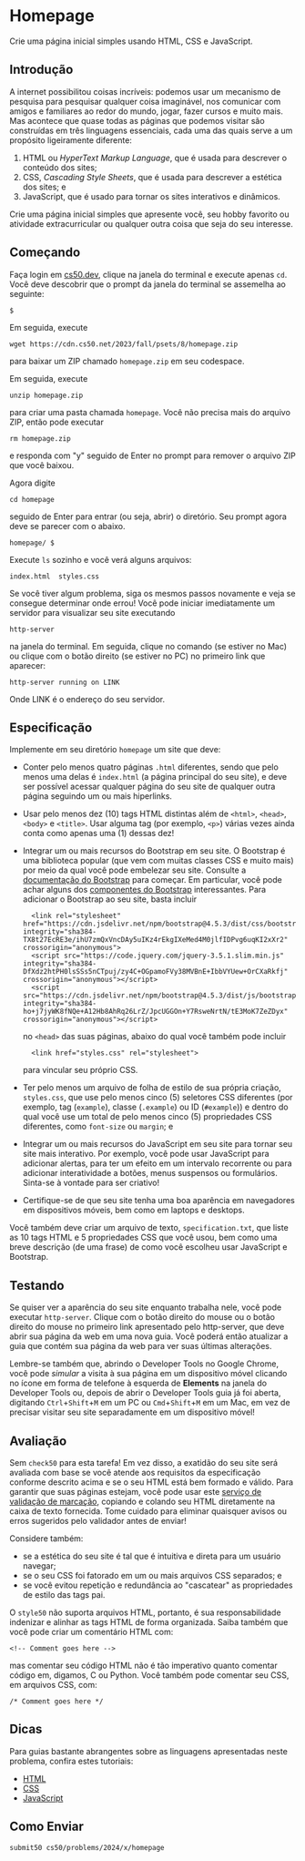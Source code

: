 # Homepage

Crie uma página inicial simples usando HTML, CSS e JavaScript.

## Introdução

A internet possibilitou coisas incríveis: podemos usar um mecanismo de pesquisa para pesquisar qualquer coisa imaginável, nos comunicar com amigos e familiares ao redor do mundo, jogar, fazer cursos e muito mais. Mas acontece que quase todas as páginas que podemos visitar são construídas em três linguagens essenciais, cada uma das quais serve a um propósito ligeiramente diferente:

1.  HTML ou _HyperText Markup Language_, que é usada para descrever o conteúdo dos sites;
2.  CSS, _Cascading Style Sheets_, que é usada para descrever a estética dos sites; e
3.  JavaScript, que é usado para tornar os sites interativos e dinâmicos.

Crie uma página inicial simples que apresente você, seu hobby favorito ou atividade extracurricular ou qualquer outra coisa que seja do seu interesse.

## Começando

Faça login em [cs50.dev](https://cs50.dev/), clique na janela do terminal e execute apenas `cd`. Você deve descobrir que o prompt da janela do terminal se assemelha ao seguinte:

    $

Em seguida, execute

    wget https://cdn.cs50.net/2023/fall/psets/8/homepage.zip

para baixar um ZIP chamado `homepage.zip` em seu codespace.

Em seguida, execute

    unzip homepage.zip

para criar uma pasta chamada `homepage`. Você não precisa mais do arquivo ZIP, então pode executar

    rm homepage.zip

e responda com "y" seguido de Enter no prompt para remover o arquivo ZIP que você baixou.

Agora digite

    cd homepage

seguido de Enter para entrar (ou seja, abrir) o diretório. Seu prompt agora deve se parecer com o abaixo.

    homepage/ $

Execute `ls` sozinho e você verá alguns arquivos:

    index.html  styles.css

Se você tiver algum problema, siga os mesmos passos novamente e veja se consegue determinar onde errou! Você pode iniciar imediatamente um servidor para visualizar seu site executando

    http-server

na janela do terminal. Em seguida, clique no comando (se estiver no Mac) ou clique com o botão direito (se estiver no PC) no primeiro link que aparecer:

    http-server running on LINK

Onde LINK é o endereço do seu servidor.

## Especificação

Implemente em seu diretório `homepage` um site que deve:

- Conter pelo menos quatro páginas `.html` diferentes, sendo que pelo menos uma delas é `index.html` (a página principal do seu site), e deve ser possível acessar qualquer página do seu site de qualquer outra página seguindo um ou mais hiperlinks.
- Usar pelo menos dez (10) tags HTML distintas além de `<html>`, `<head>`, `<body>` e `<title>`. Usar alguma tag (por exemplo, `<p>`) várias vezes ainda conta como apenas uma (1) dessas dez!
- Integrar um ou mais recursos do Bootstrap em seu site. O Bootstrap é uma biblioteca popular (que vem com muitas classes CSS e muito mais) por meio da qual você pode embelezar seu site. Consulte a [documentação do Bootstrap](https://getbootstrap.com/docs/5.2/) para começar. Em particular, você pode achar alguns dos [componentes do Bootstrap](https://getbootstrap.com/docs/5.2/components/) interessantes. Para adicionar o Bootstrap ao seu site, basta incluir
    
        <link rel="stylesheet" href="https://cdn.jsdelivr.net/npm/bootstrap@4.5.3/dist/css/bootstrap.min.css" integrity="sha384-TX8t27EcRE3e/ihU7zmQxVncDAy5uIKz4rEkgIXeMed4M0jlfIDPvg6uqKI2xXr2" crossorigin="anonymous">
        <script src="https://code.jquery.com/jquery-3.5.1.slim.min.js" integrity="sha384-DfXdz2htPH0lsSSs5nCTpuj/zy4C+OGpamoFVy38MVBnE+IbbVYUew+OrCXaRkfj" crossorigin="anonymous"></script>
        <script src="https://cdn.jsdelivr.net/npm/bootstrap@4.5.3/dist/js/bootstrap.bundle.min.js" integrity="sha384-ho+j7jyWK8fNQe+A12Hb8AhRq26LrZ/JpcUGGOn+Y7RsweNrtN/tE3MoK7ZeZDyx" crossorigin="anonymous"></script>
    
    no `<head>` das suas páginas, abaixo do qual você também pode incluir
    
        <link href="styles.css" rel="stylesheet">
    
    para vincular seu próprio CSS.
- Ter pelo menos um arquivo de folha de estilo de sua própria criação, `styles.css`, que use pelo menos cinco (5) seletores CSS diferentes (por exemplo, tag (`example`), classe (`.example`) ou ID (`#example`)) e dentro do qual você use um total de pelo menos cinco (5) propriedades CSS diferentes, como `font-size` ou `margin`; e
- Integrar um ou mais recursos do JavaScript em seu site para tornar seu site mais interativo. Por exemplo, você pode usar JavaScript para adicionar alertas, para ter um efeito em um intervalo recorrente ou para adicionar interatividade a botões, menus suspensos ou formulários. Sinta-se à vontade para ser criativo!
- Certifique-se de que seu site tenha uma boa aparência em navegadores em dispositivos móveis, bem como em laptops e desktops.

Você também deve criar um arquivo de texto, `specification.txt`, que liste as 10 tags HTML e 5 propriedades CSS que você usou, bem como uma breve descrição (de uma frase) de como você escolheu usar JavaScript e Bootstrap.

## Testando

Se quiser ver a aparência do seu site enquanto trabalha nele, você pode executar `http-server`. Clique com o botão direito do mouse ou o botão direito do mouse no primeiro link apresentado pelo http-server, que deve abrir sua página da web em uma nova guia. Você poderá então atualizar a guia que contém sua página da web para ver suas últimas alterações.

Lembre-se também que, abrindo o Developer Tools no Google Chrome, você pode _simular_ a visita à sua página em um dispositivo móvel clicando no ícone em forma de telefone à esquerda de **Elements** na janela do Developer Tools ou, depois de abrir o Developer Tools guia já foi aberta, digitando `Ctrl`+`Shift`+`M` em um PC ou `Cmd`+`Shift`+`M` em um Mac, em vez de precisar visitar seu site separadamente em um dispositivo móvel!

## Avaliação

Sem `check50` para esta tarefa! Em vez disso, a exatidão do seu site será avaliada com base se você atende aos requisitos da especificação conforme descrito acima e se o seu HTML está bem formado e válido. Para garantir que suas páginas estejam, você pode usar este [serviço de validação de marcação](https://validator.w3.org/#validate_by_input), copiando e colando seu HTML diretamente na caixa de texto fornecida. Tome cuidado para eliminar quaisquer avisos ou erros sugeridos pelo validador antes de enviar!

Considere também:

- se a estética do seu site é tal que é intuitiva e direta para um usuário navegar;
- se o seu CSS foi fatorado em um ou mais arquivos CSS separados; e
- se você evitou repetição e redundância ao "cascatear" as propriedades de estilo das tags pai.

O `style50` não suporta arquivos HTML, portanto, é sua responsabilidade indenizar e alinhar as tags HTML de forma organizada. Saiba também que você pode criar um comentário HTML com:

    <!-- Comment goes here -->

mas comentar seu código HTML não é tão imperativo quanto comentar código em, digamos, C ou Python. Você também pode comentar seu CSS, em arquivos CSS, com:

    /* Comment goes here */

## Dicas

Para guias bastante abrangentes sobre as linguagens apresentadas neste problema, confira estes tutoriais:

- [HTML](https://www.w3schools.com/html/)
- [CSS](https://www.w3schools.com/css/)
- [JavaScript](https://www.w3schools.com/js/)

## Como Enviar

    submit50 cs50/problems/2024/x/homepage